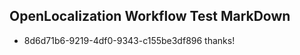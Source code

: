 ## OpenLocalization Workflow Test MarkDown

* 8d6d71b6-9219-4df0-9343-c155be3df896 
thanks!



<!--HONumber=Jan16_HO4-->
